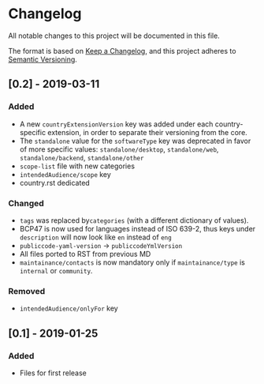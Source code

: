 # Changelog
All notable changes to this project will be documented in this file.

The format is based on [Keep a Changelog](https://keepachangelog.com/en/1.0.0/),
and this project adheres to [Semantic Versioning](https://semver.org/spec/v2.0.0.html).


## [0.2] - 2019-03-11
### Added
- A new `countryExtensionVersion` key was added under each country-specific extension, in order to separate their versioning from the core.
- The `standalone` value for the `softwareType` key was deprecated in favor of more specific values: `standalone/desktop`, `standalone/web`, `standalone/backend`, `standalone/other`
- `scope-list` file with new categories 
- `intendedAudience/scope` key
- country.rst dedicated

### Changed
- `tags` was replaced by`categories` (with a different dictionary of values).
- BCP47 is now used for languages instead of ISO 639-2, thus keys under `description` will now look like `en` instead of `eng`
- `publiccode-yaml-version` -> `publiccodeYmlVersion`
- All files ported to RST from previous MD
- `maintainance/contacts` is now mandatory only if `maintainance/type` is `internal` or `community`.

### Removed
- `intendedAudience/onlyFor` key

## [0.1] - 2019-01-25
### Added
- Files for first release
